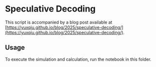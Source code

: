 # Speculative Decoding

This script is accompanied by a blog post available at [https://yuxqiu.github.io/blog/2025/speculative-decoding/](https://yuxqiu.github.io/blog/2025/speculative-decoding/).

## Usage

To execute the simulation and calculation, run the notebook in this folder.